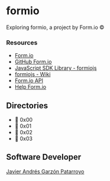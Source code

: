 # formio
Exploring formio, a project by Form.io :copyright:
### Resources
* [Form.io](https://www.form.io/)
* [GitHub Form.io](https://github.com/formio)
* [JavaScript SDK Library - formiojs](https://formio.github.io/formio.js/)
* [formiojs - Wiki](https://github.com/formio/formio.js/wiki)
* [Form.io API](https://apidocs.form.io/)
* [Help Form.io](https://help.form.io/)
## Directories
* :open_file_folder: 0x00
* :open_file_folder: 0x01
* :open_file_folder: 0x02
* :open_file_folder: 0x03

## Software Developer
[Javier Andrés Garzón Patarroyo](https://www.javierandresgp.com)

